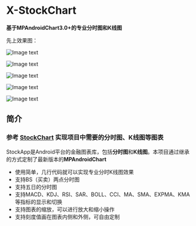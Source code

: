 # X-StockChart

**基于MPAndroidChart3.0+的专业分时图和K线图**

先上效果图：

![Image text](screenshot/1.png)

![Image text](screenshot/2.png)

![Image text](screenshot/3.png)

![Image text](screenshot/4.png)

![Image text](screenshot/5.png)


## 简介

### 参考 [StockChart](https://github.com/WallaceXiao/StockChart-MPAndroidChart) 实现项目中需要的分时图、K线图等图表

StockApp是Android平台的金融图表库，包括**分时图**和**K线图**。本项目通过继承的方式定制了最新版本的**MPAndroidChart**

- 使用简单，几行代码就可以实现专业分时K线图效果
- 支持BS（买卖）两点分时图
- 支持五日的分时图
- 支持MACD、KDJ、RSI、SAR、BOLL、CCI、MA、SMA、EXPMA、KMA等指标的显示和切换
- 支持图表的缩放，可以进行放大和缩小操作
- 支持刻度值画在图表内侧和外侧，可自由定制
<!--- 分时图增加最近一点的数值闪动显示并在右侧画出最新价数值-->
